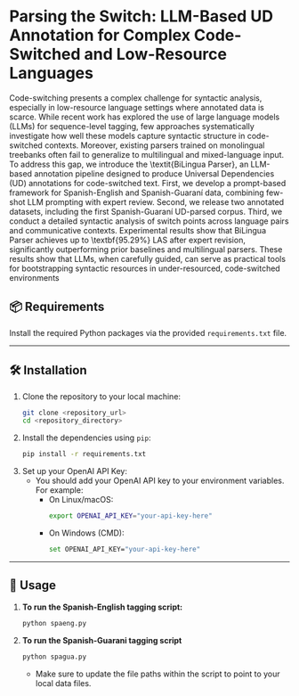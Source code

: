 # Parsing the Switch: LLM-Based UD Annotation for Complex Code-Switched and Low-Resource Languages
Code-switching presents a complex challenge for syntactic analysis, especially in low-resource language settings where annotated data is scarce. While recent work has explored the use of large language models (LLMs) for sequence-level tagging, few approaches systematically investigate how well these models capture syntactic structure in code-switched contexts. Moreover, existing parsers trained on monolingual treebanks often fail to generalize to multilingual and mixed-language input. To address this gap, we introduce the \textit{BiLingua Parser}, an LLM-based annotation pipeline designed to produce Universal Dependencies (UD) annotations for code-switched text. First, we develop a prompt-based framework for Spanish-English and Spanish-Guaraní data, combining few-shot LLM prompting with expert review. Second, we release two annotated datasets, including the first Spanish-Guaraní UD-parsed corpus. Third, we conduct a detailed syntactic analysis of switch points across language pairs and communicative contexts. Experimental results show that BiLingua Parser achieves up to \textbf{95.29\%} LAS after expert revision, significantly outperforming prior baselines and multilingual parsers. These results show that LLMs, when carefully guided, can serve as practical tools for bootstrapping syntactic resources in under-resourced, code-switched environments

## 📦 Requirements

Install the required Python packages via the provided `requirements.txt` file.

---

## 🛠 Installation

1. Clone the repository to your local machine:
    ```bash
    git clone <repository_url>
    cd <repository_directory>
    ```
2. Install the dependencies using `pip`:
    ```bash
    pip install -r requirements.txt
    ```
3. Set up your OpenAI API Key:
   - You should add your OpenAI API key to your environment variables. For example:
     - On Linux/macOS:
       ```bash
       export OPENAI_API_KEY="your-api-key-here"
       ```
     - On Windows (CMD):
       ```bash
       set OPENAI_API_KEY="your-api-key-here"
       ```

---

## 🚀 Usage

1. **To run the Spanish-English tagging script:**
     ```bash
     python spaeng.py
     ```

2. **To run the Spanish-Guarani tagging script**
     ```bash
     python spagua.py
     ```
   - Make sure to update the file paths within the script to point to your local data files.
